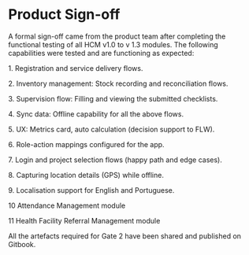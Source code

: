 # Product Sign-off

A formal sign-off came from the product team after completing the functional testing of all HCM v1.0 to v 1.3 modules. The following capabilities were tested and are functioning as expected:

1\. Registration and service delivery flows.

2\. Inventory management: Stock recording and reconciliation flows.

3\. Supervision flow: Filling and viewing the submitted checklists.

4\. Sync data: Offline capability for all the above flows.

5\. UX: Metrics card, auto calculation (decision support to FLW).

6\. Role-action mappings configured for the app.

7\. Login and project selection flows (happy path and edge cases).

8\. Capturing location details (GPS) while offline.

9\. Localisation support for English and Portuguese.

10 Attendance Management module&#x20;

11 Health Facility Referral Management module

All the artefacts required for Gate 2 have been shared and published on Gitbook.
